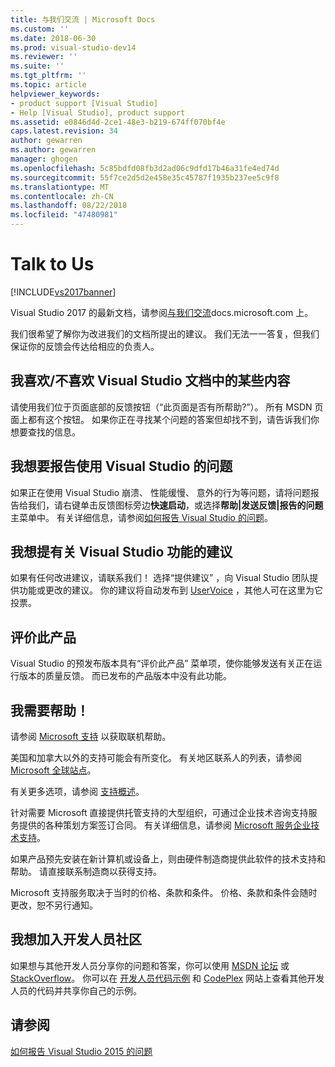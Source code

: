 ```yaml
---
title: 与我们交流 | Microsoft Docs
ms.custom: ''
ms.date: 2018-06-30
ms.prod: visual-studio-dev14
ms.reviewer: ''
ms.suite: ''
ms.tgt_pltfrm: ''
ms.topic: article
helpviewer_keywords:
- product support [Visual Studio]
- Help [Visual Studio], product support
ms.assetid: e0846d4d-2ce1-48e3-b219-674ff070bf4e
caps.latest.revision: 34
author: gewarren
ms.author: gewarren
manager: ghogen
ms.openlocfilehash: 5c85bdfd08fb3d2ad06c9dfd17b46a31fe4ed74d
ms.sourcegitcommit: 55f7ce2d5d2e458e35c45787f1935b237ee5c9f8
ms.translationtype: MT
ms.contentlocale: zh-CN
ms.lasthandoff: 08/22/2018
ms.locfileid: "47480981"
---
```

# <a name="talk-to-us"></a>Talk to Us
[!INCLUDE[vs2017banner](../includes/vs2017banner.md)]

Visual Studio 2017 的最新文档，请参阅[与我们交流](https://docs.microsoft.com/visualstudio/ide/talk-to-us)docs.microsoft.com 上。  

  

我们很希望了解你为改进我们的文档所提出的建议。 我们无法一一答复，但我们保证你的反馈会传达给相应的负责人。  
  
## <a name="i-likedislike-something-in-the-visual-studio-documentation"></a>我喜欢/不喜欢 Visual Studio 文档中的某些内容  
 请使用我们位于页面底部的反馈按钮（“此页面是否有所帮助?”）。 所有 MSDN 页面上都有这个按钮。 如果你正在寻找某个问题的答案但却找不到，请告诉我们你想要查找的信息。  
  
## <a name="i-would-like-to-report-a-problem-with-visual-studio"></a>我想要报告使用 Visual Studio 的问题  
 如果正在使用 Visual Studio 崩溃、 性能缓慢、 意外的行为等问题，请将问题报告给我们，请右键单击反馈图标旁边**快速启动**，或选择**帮助&#124;发送反馈&#124;报告的问题**主菜单中。 有关详细信息，请参阅[如何报告 Visual Studio 的问题](../ide/how-to-report-a-problem-with-visual-studio-2015.md)。  
  
## <a name="i-want-to-make-a-suggestion-about-visual-studio-features"></a>我想提有关 Visual Studio 功能的建议  
 如果有任何改进建议，请联系我们！ 选择“提供建议”  ，向 Visual Studio 团队提供功能或更改的建议。 你的建议将自动发布到 [UserVoice](https://visualstudio.uservoice.com) ，其他人可在这里为它投票。  
  
## <a name="rate-this-product"></a>评价此产品  
 Visual Studio 的预发布版本具有“评价此产品”  菜单项，使你能够发送有关正在运行版本的质量反馈。 而已发布的产品版本中没有此功能。  
  
## <a name="i-need-help"></a>我需要帮助！  
 请参阅 [Microsoft 支持](http://go.microsoft.com/fwlink/?LinkID=99019) 以获取联机帮助。  
  
 美国和加拿大以外的支持可能会有所变化。 有关地区联系人的列表，请参阅 [Microsoft 全球站点](http://www.microsoft.com/worldwide/)。  
  
 有关更多选项，请参阅 [支持概述](http://www.visualstudio.com/support/support-overview-vs)。  
  
 针对需要 Microsoft 直接提供托管支持的大型组织，可通过企业技术咨询支持服务提供的各种策划方案签订合同。 有关详细信息，请参阅 [Microsoft 服务企业技术支持](http://go.microsoft.com/fwlink/?LinkId=258223)。  
  
 如果产品预先安装在新计算机或设备上，则由硬件制造商提供此软件的技术支持和帮助。 请直接联系制造商以获得支持。  
  
 Microsoft 支持服务取决于当时的价格、条款和条件。 价格、条款和条件会随时更改，恕不另行通知。  
  
## <a name="i-want-to-get-involved-in-the-developer-community"></a>我想加入开发人员社区  
 如果想与其他开发人员分享你的问题和答案，你可以使用 [MSDN 论坛](http://social.msdn.microsoft.com/Forums/home) 或 [StackOverflow](http://stackoverflow.com/)。 你可以在 [开发人员代码示例](http://code.msdn.microsoft.com/) 和 [CodePlex](http://www.codeplex.com/) 网站上查看其他开发人员的代码并共享你自己的示例。  
  
## <a name="see-also"></a>请参阅  
 [如何报告 Visual Studio 2015 的问题](../ide/how-to-report-a-problem-with-visual-studio-2015.md)
